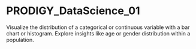 # PRODIGY_DataScience_01
Visualize the distribution of a categorical or continuous variable with a bar chart or histogram. Explore insights like age or gender distribution within a population.
